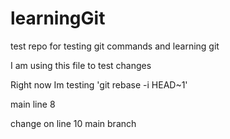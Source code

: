 # learningGit
test repo for testing git commands and learning git

I am using this file to test changes

Right now Im testing 'git rebase -i HEAD~1'

main line 8

change on line 10 main branch
